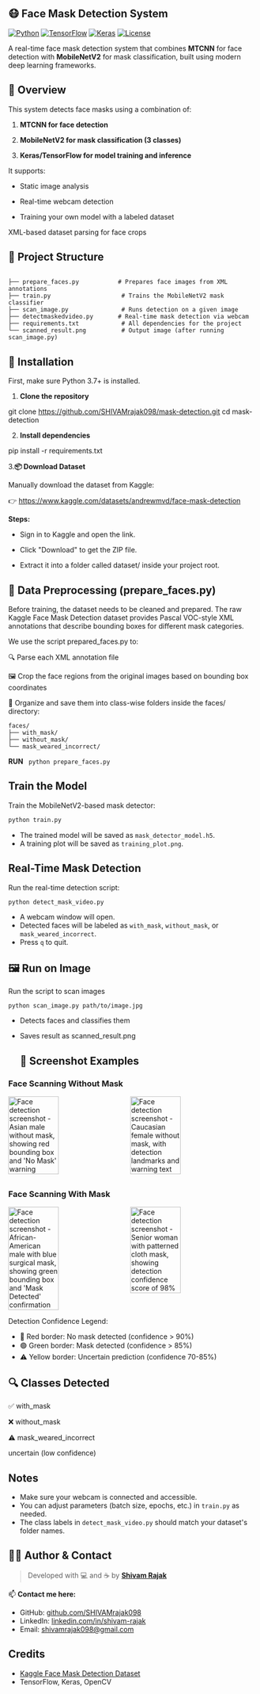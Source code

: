 ## 😷 Face Mask Detection System


[![Python](https://img.shields.io/badge/Python-3.7%2B-blue)](https://www.python.org/)
[![TensorFlow](https://img.shields.io/badge/TensorFlow-2.x-orange)](https://www.tensorflow.org/)
[![Keras](https://img.shields.io/badge/Keras-%E2%9D%A4-red)](https://keras.io/)
[![License](https://img.shields.io/badge/License-MIT-green)]()

A real-time face mask detection system that combines **MTCNN** for face detection with **MobileNetV2** for mask classification, built using modern deep learning frameworks.


## 📌 Overview
This system detects face masks using a combination of:

1. **MTCNN for face detection**

2. **MobileNetV2 for mask classification (3 classes)**

3. **Keras/TensorFlow for model training and inference**

It supports:

- Static image analysis

- Real-time webcam detection

- Training your own model with a labeled dataset

XML-based dataset parsing for face crops

## 📁 Project Structure
```

├── prepare_faces.py           # Prepares face images from XML annotations
├── train.py                    # Trains the MobileNetV2 mask classifier
├── scan_image.py               # Runs detection on a given image
├── detectmaskedvideo.py       # Real-time mask detection via webcam
├── requirements.txt            # All dependencies for the project
└── scanned_result.png          # Output image (after running scan_image.py)
```


## 🔧 Installation
First, make sure Python 3.7+ is installed.



1. **Clone the repository**

git clone https://github.com/SHIVAMrajak098/mask-detection.git
cd mask-detection

2. **Install dependencies**

pip install -r requirements.txt

3.**📦 Download Dataset**


Manually download the dataset from Kaggle:

👉 https://www.kaggle.com/datasets/andrewmvd/face-mask-detection

**Steps:**
- Sign in to Kaggle and open the link.

- Click "Download" to get the ZIP file.

- Extract it into a folder called dataset/ inside your project root.


## 🧼 Data Preprocessing (prepare_faces.py)
Before training, the dataset needs to be cleaned and prepared.
The raw Kaggle Face Mask Detection dataset provides Pascal VOC-style XML annotations that describe bounding boxes for different mask categories.

We use the script prepared_faces.py to:

🔍 Parse each XML annotation file

🖼️ Crop the face regions from the original images based on bounding box coordinates

📁 Organize and save them into class-wise folders inside the faces/ directory:

```
faces/
├── with_mask/
├── without_mask/
└── mask_weared_incorrect/
```

**RUN** ``` python prepare_faces.py```

## Train the Model
Train the MobileNetV2-based mask detector:
```bash
python train.py
```
- The trained model will be saved as `mask_detector_model.h5`.
- A training plot will be saved as `training_plot.png`.


## Real-Time Mask Detection
Run the real-time detection script:
```bash
python detect_mask_video.py
```
- A webcam window will open.
- Detected faces will be labeled as `with_mask`, `without_mask`, or `mask_weared_incorrect`.
- Press `q` to quit.


## 🖼️ Run on Image

Run the script to scan images

```python scan_image.py path/to/image.jpg```

- Detects faces and classifies them

- Saves result as scanned_result.png

  ## 📸 Screenshot Examples

### Face Scanning Without Mask
<div style="display: flex; gap: 20px; flex-wrap: wrap; margin-bottom: 30px;">
  <img src="1.png" alt="Face detection screenshot - Asian male without mask, showing red bounding box and 'No Mask' warning" width="45%" />
  <img src="2.png" alt="Face detection screenshot - Caucasian female without mask, with detection landmarks and warning text" width="45%" />
</div>

### Face Scanning With Mask
<div style="display: flex; gap: 20px; flex-wrap: wrap;">
  <img src="3.png" alt="Face detection screenshot - African-American male with blue surgical mask, showing green bounding box and 'Mask Detected' confirmation" width="45%" />
  <img src="4.png" alt="Face detection screenshot - Senior woman with patterned cloth mask, showing detection confidence score of 98%" width="45%" />
</div>

Detection Confidence Legend:
- 🔴 Red border: No mask detected (confidence > 90%)
- 🟢 Green border: Mask detected (confidence > 85%)
- ⚠️ Yellow border: Uncertain prediction (confidence 70-85%)


## 🔍 Classes Detected
✅ with_mask

❌ without_mask

⚠️ mask_weared_incorrect

uncertain (low confidence)

## Notes
- Make sure your webcam is connected and accessible.
- You can adjust parameters (batch size, epochs, etc.) in `train.py` as needed.
- The class labels in `detect_mask_video.py` should match your dataset's folder names.



## 🙋‍♂️ Author & Contact

> Developed with 💻 and ☕ by **[Shivam Rajak](https://github.com/SHIVAMrajak098)**

📫 **Contact me here:**

- GitHub: [github.com/SHIVAMrajak098](https://github.com/SHIVAMrajak098)
- LinkedIn: [linkedin.com/in/shivam-rajak](www.linkedin.com/in/shivam-rajak-3177102b8)
- Email: [shivamrajak098@gmail.com](mailto:shivamrajak.098@gmail.com)

## Credits
- [Kaggle Face Mask Detection Dataset](https://www.kaggle.com/datasets/andrewmvd/face-mask-detection)
- TensorFlow, Keras, OpenCV 


